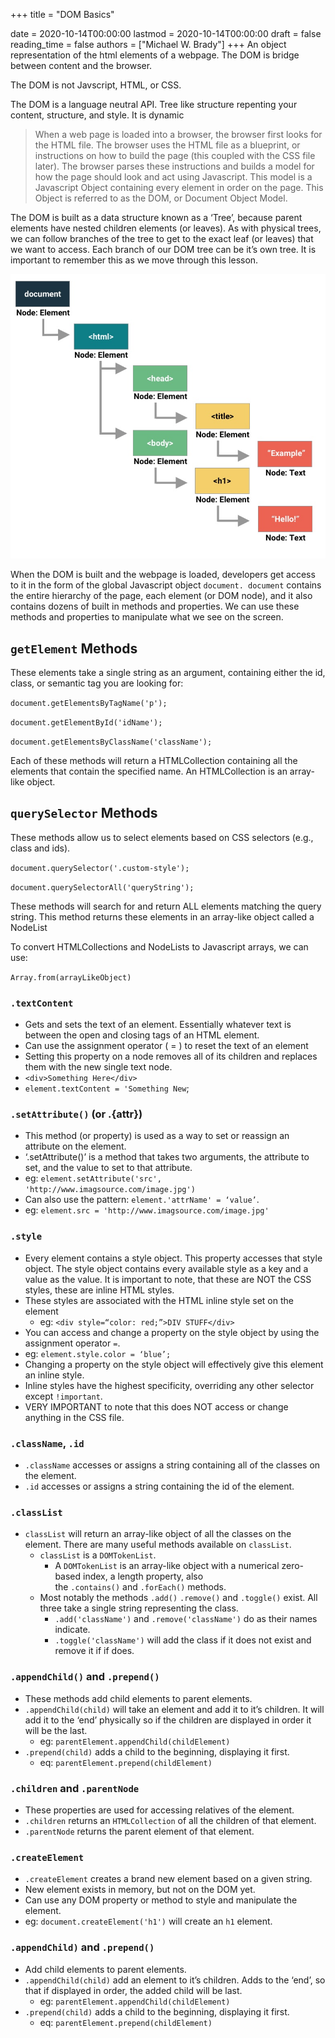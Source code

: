 +++
title = "DOM Basics"

date = 2020-10-14T00:00:00
lastmod = 2020-10-14T00:00:00
draft = false
reading_time = false
authors = ["Michael W. Brady"]
+++
An object representation of the html elements of a webpage. The DOM is bridge between content and the browser. 

The DOM is not Javscript, HTML, or CSS. 

The DOM is a language neutral API. Tree like structure repenting your content, structure, and style. It is dynamic

> When a web page is loaded into a browser, the browser first looks for the HTML file. The browser uses the HTML file as a blueprint, or instructions on how to build the page (this coupled with the CSS file later). The browser parses these instructions and builds a model for how the page should look and act using Javascript. This model is a Javascript Object containing every element in order on the page. This Object is referred to as the DOM, or Document Object Model.

The DOM is built as a data structure known as a ‘Tree’, because parent elements have nested children elements (or leaves). As with physical trees, we can follow branches of the tree to get to the exact leaf (or leaves) that we want to access. Each branch of our DOM tree can be it’s own tree. It is important to remember this as we move through this lesson.

![Basics%208768f78c546b403b82d482fade6cae11/Untitled.png](Basics%208768f78c546b403b82d482fade6cae11/Untitled.png)

When the DOM is built and the webpage is loaded, developers get access to it in the form of the global Javascript object `document. document` contains the entire hierarchy of the page, each element (or DOM node), and it also contains dozens of built in methods and properties. We can use these methods and properties to manipulate what we see on the screen.

## `getElement` Methods

These elements take a single string as an argument, containing either the id, class, or semantic tag you are looking for:

`document.getElementsByTagName('p');`

`document.getElementById('idName');`

`document.getElementsByClassName('className');`

Each of these methods will return a HTMLCollection containing all the elements that contain the specified name. An HTMLCollection is an array-like object.

## `querySelector` Methods

These methods allow us to select elements based on CSS selectors (e.g., class and ids). 

`document.querySelector('.custom-style');`

`document.querySelectorAll('queryString');`

These methods will search for and return ALL elements matching the query string. This method returns these elements in an array-like object called a NodeList

To convert HTMLCollections and NodeLists to Javascript arrays, we can use:

`Array.from(arrayLikeObject)`

### **`.textContent`**

- Gets and sets the text of an element. Essentially whatever text is between the open and closing tags of an HTML element.
- Can use the assignment operator ( = ) to reset the text of an element
- Setting this property on a node removes all of its children and replaces them with the new single text node.
- `<div>Something Here</div>`
- `element.textContent = 'Something New`;

### **`.setAttribute()` (or .{attr})**

- This method (or property) is used as a way to set or reassign an attribute on the element.
- ‘.setAttribute()’ is a method that takes two arguments, the attribute to set, and the value to set to that attribute.
- eg: `element.setAttribute('src', 'http://www.imagsource.com/image.jpg')`
- Can also use the pattern: `element.'attrName' = ‘value’`.
- eg: `element.src = 'http://www.imagsource.com/image.jpg'`

### **`.style`**

- Every element contains a style object. This property accesses that style object. The style object contains every available style as a key and a value as the value. It is important to note, that these are NOT the CSS styles, these are inline HTML styles.
- These styles are associated with the HTML inline style set on the element
    - eg: `<div style=“color: red;”>DIV STUFF</div>`
- You can access and change a property on the style object by using the assignment operator `=`.
- eg: `element.style.color = ‘blue’;`
- Changing a property on the style object will effectively give this element an inline style.
- Inline styles have the highest specificity, overriding any other selector except `!important`.
- VERY IMPORTANT to note that this does NOT access or change anything in the CSS file.

### **`.className`, `.id`**

- `.className` accesses or assigns a string containing all of the classes on the element.
- `.id` accesses or assigns a string containing the id of the element.

### **`.classList`**

- `classList` will return an array-like object of all the classes on the element. There are many useful methods available on `classList`.
    - `classList` is a `DOMTokenList`.
        - A `DOMTokenList` is an array-like object with a numerical zero-based index, a length property, also the `.contains()` and `.forEach()` methods.
    - Most notably the methods `.add()` `.remove()` and `.toggle()` exist. All three take a single string representing the class.
        - `.add('className')` and `.remove('className')` do as their names indicate.
        - `.toggle('className')` will add the class if it does not exist and remove it if if does.

### **`.appendChild()` and `.prepend()`**

- These methods add child elements to parent elements.
- `.appendChild(child)` will take an element and add it to it’s children. It will add it to the ‘end’ physically so if the children are displayed in order it will be the last.
    - eg: `parentElement.appendChild(childElement)`
- `.prepend(child)` adds a child to the beginning, displaying it first.
    - eq: `parentElement.prepend(childElement)`

### **`.children` and `.parentNode`**

- These properties are used for accessing relatives of the element.
- `.children` returns an `HTMLCollection` of all the children of that element.
- `.parentNode` returns the parent element of that element.

### **`.createElement`**

- `.createElement` creates a brand new element based on a given string.
- New element exists in memory, but not on the DOM yet.
- Can use any DOM property or method to style and manipulate the element.
- eg: `document.createElement('h1')` will create an `h1` element.

### **`.appendChild)` and `.prepend()`**

- Add child elements to parent elements.
- `.appendChild(child)` add an element to it’s children. Adds to the ‘end’, so that if displayed in order, the added child will be last.
    - eg: `parentElement.appendChild(childElement)`
- `.prepend(child)` adds a child to the beginning, displaying it first.
    - eq: `parentElement.prepend(childElement)`